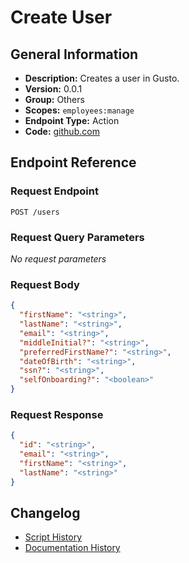 <!-- BEGIN GENERATED CONTENT -->
# Create User

## General Information

- **Description:** Creates a user in Gusto.
- **Version:** 0.0.1
- **Group:** Others
- **Scopes:** `employees:manage`
- **Endpoint Type:** Action
- **Code:** [github.com](https://github.com/NangoHQ/integration-templates/tree/main/integrations/gusto-demo/actions/create-user.ts)


## Endpoint Reference

### Request Endpoint

`POST /users`

### Request Query Parameters

_No request parameters_

### Request Body

```json
{
  "firstName": "<string>",
  "lastName": "<string>",
  "email": "<string>",
  "middleInitial?": "<string>",
  "preferredFirstName?": "<string>",
  "dateOfBirth": "<string>",
  "ssn?": "<string>",
  "selfOnboarding?": "<boolean>"
}
```

### Request Response

```json
{
  "id": "<string>",
  "email": "<string>",
  "firstName": "<string>",
  "lastName": "<string>"
}
```

## Changelog

- [Script History](https://github.com/NangoHQ/integration-templates/commits/main/integrations/gusto-demo/actions/create-user.ts)
- [Documentation History](https://github.com/NangoHQ/integration-templates/commits/main/integrations/gusto-demo/actions/create-user.md)

<!-- END  GENERATED CONTENT -->

